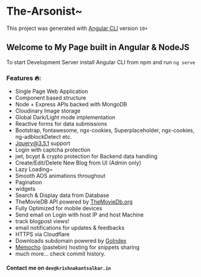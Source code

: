 # The-Arsonist~

This project was generated with [Angular CLI](https://github.com/angular/angular-cli) version `10+`

## Welcome to My Page built in Angular & NodeJS

To start Development Server install Angular CLI from npm and run `ng serve`

### Features :fire::

- Single Page Web Application
- Component based structure
- Node + Express APIs backed with MongoDB
- Cloudinary Image storage
- Global Dark/Light mode implementation
- Reactive forms for data submissions
- Bootstrap, fontawesome, ngx-cookies, Superplaceholder, ngx-cookies, ng-adblockDetect etc.
- Jquery@3.5.1 support
- Login with captcha protection
- jwt, bcypt & crypto protection for Backend data handling
- Create/Edit/Delete New Blog from UI (Admin only)
- Lazy Loading~
- Smooth AOS animations throughout
- Pagination
- widgets
- Search & Display data from Database
- TheMovieDB API powered by [TheMovieDb.org](https://themoviedb.org)
- Fully Optimized for mobile devices
- Send email on Login with host IP and host Machine
- track blogpost views!
- email notifications for updates & feedbacks
- HTTPS via Cloudflare
- Downloads subdomain powered by [GoIndex](https://github.com/alx-xlx/goindex)
- [Memocho](https://github.com/mojurasu/memocho) (pastebin) hosting for snippets sharing
- much more... check commit history.

#### Contact me on `dev@krishnakantsalkar.in`
